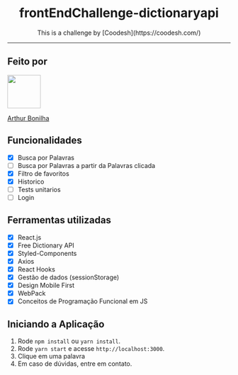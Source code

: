 
<h1 align="center">
  frontEndChallenge-dictionaryapi
</h1>

<p align="center">This is a challenge by [Coodesh](https://coodesh.com/)</p>

<hr>

## Feito por

[<img src="https://avatars2.githubusercontent.com/u/32990047?v=4" width="75px;"/>](https://github.com/arthurbonilhan)

[Arthur Bonilha](https://github.com/arthurbonilhan)

## Funcionalidades

- [x] Busca por Palavras
- [ ] Busca por Palavras a partir da Palavras clicada
- [x] Filtro de favoritos
- [x] Historico
- [ ] Tests unitarios 
- [ ] Login

## Ferramentas utilizadas

- [x] React.js
- [x] Free Dictionary API
- [x] Styled-Components
- [x] Axios
- [x] React Hooks
- [x] Gestão de dados (sessionStorage)
- [x] Design Mobile First
- [x] WebPack
- [x] Conceitos de Programação Funcional em JS

## Iniciando a Aplicação
1. Rode `npm install` ou `yarn install`.<br />
2. Rode `yarn start` e acesse `http://localhost:3000`.<br />
3. Clique em uma palavra<br/>
4. Em caso de dúvidas, entre em contato.

